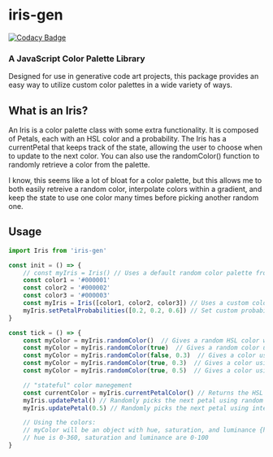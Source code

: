 # iris-gen

[![Codacy Badge](https://api.codacy.com/project/badge/Grade/c5f3e38b2fab4afe8901ecb8e5eda4a1)](https://app.codacy.com/gh/maxemitchell/iris-gen?utm_source=github.com&utm_medium=referral&utm_content=maxemitchell/iris-gen&utm_campaign=Badge_Grade_Settings)

### A JavaScript Color Palette Library

Designed for use in generative code art projects, this package provides an easy way to utilize custom color palettes in a wide variety of ways. 

## What is an Iris?
An Iris is a color palette class with some extra functionality. It is composed of Petals, each with an HSL color and a probability. The Iris has a currentPetal that keeps track of the state, allowing the user to choose when to update to the next color. You can also use the randomColor() function to randomly retrieve a color from the palette.

I know, this seems like a lot of bloat for a color palette, but this allows me to both easily retreive a random color, interpolate colors within a gradient, and keep the state to use one color many times before picking another random one.

## Usage

```javascript
import Iris from 'iris-gen'

const init = () => {
    // const myIris = Iris() // Uses a default random color palette from Iris
    const color1 = '#000001'
    const color2 = '#000002'
    const color3 = '#000003'
    const myIris = Iris([color1, color2, color3]) // Uses a custom color palette
    myIris.setPetalProbabilities([0.2, 0.2, 0.6]) // Set custom probabilities if you want to use them later on
}

const tick = () => {
    const myColor = myIris.randomColor()  // Gives a random HSL color with even probabilities
    const myColor = myIris.randomColor(true)  // Gives a random color using custom probabilities
    const myColor = myIris.randomColor(false, 0.3)  // Gives a color using the interpolation value and even distribution (<0.33 is color1, 0.33-0.66 is color2, >= 0.66 is color3)
    const myColor = myIris.randomColor(true, 0.3)  // Gives a color using the interpolation value and custom probabilities (in this example, color2)
    const myColor = myIris.randomColor(true, 0.5)  // Gives a color using the interpolation value and custom probabilities (in this example, color3)

    // "stateful" color manegement
    const currentColor = myIris.currentPetalColor() // Returns the HSL color of the current petal (starts off as color1)
    myIris.updatePetal() // Randomly picks the next petal using random number and custom probabilities
    myIris.updatePetal(0.5) // Randomly picks the next petal using interpolation value and custom probabilities (setting it to color3 in this example)

    // Using the colors:
    // myColor will be an object with hue, saturation, and luminance {h, s, l}
    // hue is 0-360, saturation and luminance are 0-100
}
```
